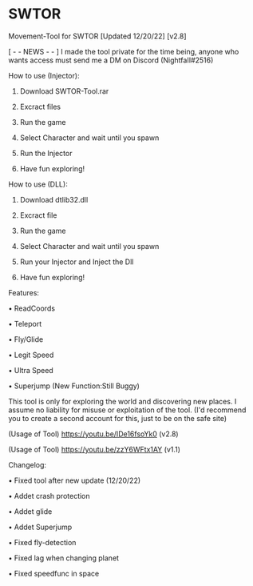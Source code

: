 # SWTOR
Movement-Tool for SWTOR
[Updated 12/20/22]
[v2.8]


[ - - NEWS - - ]
I made the tool private for the time being, 
anyone who wants access must send me a DM on Discord (NightfaII#2516)


How to use (Injector):

1. Download SWTOR-Tool.rar

2. Excract files

3. Run the game

4. Select Character and wait until you spawn

4. Run the Injector

5. Have fun exploring!


How to use (DLL):

1. Download dtlib32.dll

2. Excract file

3. Run the game

4. Select Character and wait until you spawn

4. Run your Injector and Inject the Dll

5. Have fun exploring!


Features:


• ReadCoords

• Teleport

• Fly/Glide

• Legit Speed

• Ultra Speed

• Superjump (New Function:Still Buggy)


This tool is only for exploring the world and discovering new places.
I assume no liability for misuse or exploitation of the tool. 
(I'd recommend you to create a second account for this, just to be on the safe site)

(Usage of Tool)
https://youtu.be/IDe16fsoYk0 (v2.8)

(Usage of Tool)
https://youtu.be/zzY6WFtx1AY (v1.1)


Changelog:

• Fixed tool after new update (12/20/22)

• Addet crash protection

• Addet glide

• Addet Superjump

• Fixed fly-detection

• Fixed lag when changing planet

• Fixed speedfunc in space


